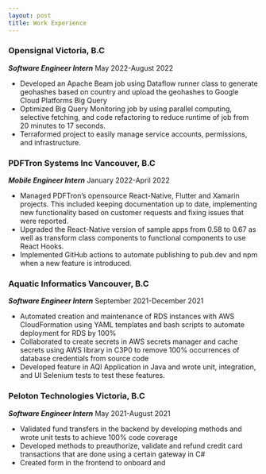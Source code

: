 ```yaml
---
layout: post
title: Work Experience
---
```


### Opensignal Victoria, B.C
***Software Engineer Intern*** May 2022-August 2022
* Developed an Apache Beam job using Dataflow runner class to generate geohashes based on country and upload the geohashes to Google Cloud Platforms Big Query
* Optimized Big Query Monitoring job by using parallel computing, selective fetching, and code refactoring to reduce runtime of job from 20 minutes to 17 seconds.
* Terraformed project to easily manage service accounts, permissions, and infrastructure.

### PDFTron Systems Inc Vancouver, B.C
***Mobile Engineer Intern*** January 2022-April 2022
* Managed PDFTron’s opensource React-Native, Flutter and Xamarin projects. This included keeping documentation up to date, implementing new functionality based on customer requests and fixing issues that were reported.
* Upgraded the React-Native version of sample apps from 0.58 to 0.67 as well as transform class components to functional components to use React Hooks.
* Implemented GitHub actions to automate publishing to pub.dev and npm when a new feature is introduced.

### Aquatic Informatics Vancouver, B.C
***Software Engineer Intern*** September 2021-December 2021
* Automated creation and maintenance of RDS instances with AWS CloudFormation using YAML templates and bash scripts to automate deployment for RDS by 100%
* Collaborated to create secrets in AWS secrets manager and cache secrets using AWS library in C3P0 to remove 100% occurrences of database credentials from source code
* Developed feature in AQI Application in Java and wrote unit, integration, and UI Selenium tests to test these features.

### Peloton Technologies Victoria, B.C
***Software Engineer Intern*** May 2021-August 2021
* Validated fund transfers in the backend by developing methods and wrote unit tests to achieve 100% code coverage
* Developed methods to preauthorize, validate and refund credit card transactions that are done using a certain gateway in C#
* Created form in the frontend to onboard and
